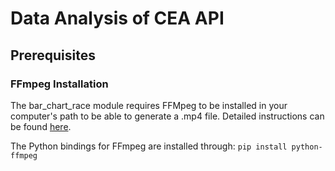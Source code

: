 # Data Analysis of CEA API

## Prerequisites
### FFmpeg Installation
The bar_chart_race module requires FFMpeg to be installed in your computer's path to be able to generate a .mp4 file.
Detailed instructions can be found [here](https://www.wikihow.com/Install-FFmpeg-on-Windows).

The Python bindings for FFmpeg are installed through:
`pip install python-ffmpeg`